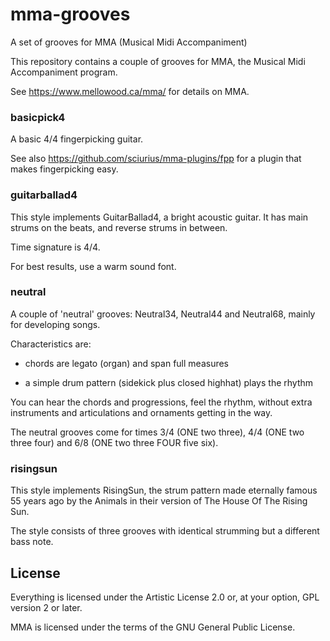 # mma-grooves

A set of grooves for MMA (Musical Midi Accompaniment)

This repository contains a couple of grooves for MMA, the Musical Midi
Accompaniment program.

See https://www.mellowood.ca/mma/ for details on MMA.

### basicpick4

A basic 4/4 fingerpicking guitar.

See also https://github.com/sciurius/mma-plugins/fpp for a plugin that
makes fingerpicking easy.

### guitarballad4

This style implements GuitarBallad4, a bright acoustic guitar. It has
main strums on the beats, and reverse strums in between.

Time signature is 4/4.

For best results, use a warm sound font.

### neutral

A couple of 'neutral' grooves: Neutral34, Neutral44 and Neutral68,
mainly for developing songs.

Characteristics are:

* chords are legato (organ) and span full measures

* a simple drum pattern (sidekick plus closed highhat) plays the rhythm

You can hear the chords and progressions, feel the rhythm, without
extra instruments and articulations and ornaments getting in the way.

The neutral grooves come for times 3/4 (ONE two three), 4/4 (ONE two
three four) and 6/8 (ONE two three FOUR five six).

### risingsun

This style implements RisingSun, the strum pattern made eternally
famous 55 years ago by the Animals in their version of The House Of
The Rising Sun.

The style consists of three grooves with identical strumming but a
different bass note.

## License

Everything is licensed under the Artistic License 2.0 or, at your
option, GPL version 2 or later.

MMA is licensed under the terms of the GNU General Public License. 
